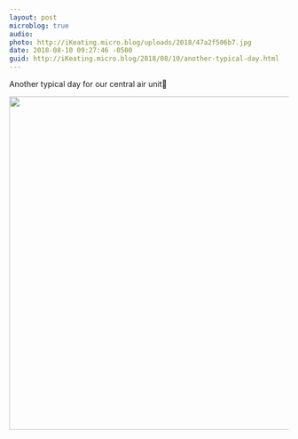 ```yaml
---
layout: post
microblog: true
audio: 
photo: http://iKeating.micro.blog/uploads/2018/47a2f506b7.jpg
date: 2018-08-10 09:27:46 -0500
guid: http://iKeating.micro.blog/2018/08/10/another-typical-day.html
---
```

Another typical day for our central air unit🤬

<img src="http://iKeating.micro.blog/uploads/2018/47a2f506b7.jpg" width="600" height="600" />
